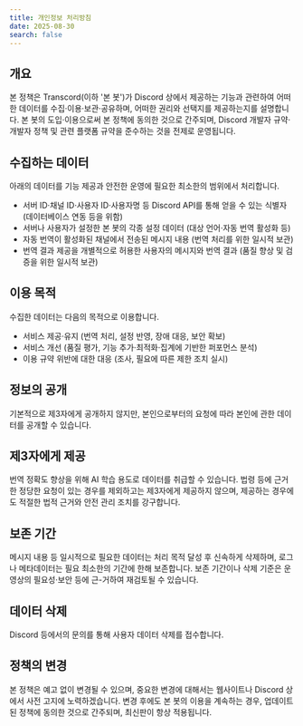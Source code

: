 ```yaml
---
title: 개인정보 처리방침
date: 2025-08-30
search: false
---
```


## 개요
본 정책은 Transcord(이하 '본 봇')가 Discord 상에서 제공하는 기능과 관련하여 어떠한 데이터를 수집·이용·보관·공유하며, 어떠한 권리와 선택지를 제공하는지를 설명합니다.
본 봇의 도입·이용으로써 본 정책에 동의한 것으로 간주되며, Discord 개발자 규약·개발자 정책 및 관련 플랫폼 규약을 준수하는 것을 전제로 운영됩니다.

## 수집하는 데이터
아래의 데이터를 기능 제공과 안전한 운영에 필요한 최소한의 범위에서 처리합니다.
- 서버 ID·채널 ID·사용자 ID·사용자명 등 Discord API를 통해 얻을 수 있는 식별자 (데이터베이스 연동 등을 위함)
- 서버나 사용자가 설정한 본 봇의 각종 설정 데이터 (대상 언어·자동 번역 활성화 등)
- 자동 번역이 활성화된 채널에서 전송된 메시지 내용 (번역 처리를 위한 일시적 보관)
- 번역 결과 제공을 개별적으로 허용한 사용자의 메시지와 번역 결과 (품질 향상 및 검증을 위한 일시적 보관)

## 이용 목적
수집한 데이터는 다음의 목적으로 이용합니다.
- 서비스 제공·유지 (번역 처리, 설정 반영, 장애 대응, 보안 확보)
- 서비스 개선 (품질 평가, 기능 추가·최적화·집계에 기반한 퍼포먼스 분석)
- 이용 규약 위반에 대한 대응 (조사, 필요에 따른 제한 조치 실시)

## 정보의 공개
기본적으로 제3자에게 공개하지 않지만, 본인으로부터의 요청에 따라 본인에 관한 데이터를 공개할 수 있습니다.

## 제3자에게 제공
번역 정확도 향상을 위해 AI 학습 용도로 데이터를 취급할 수 있습니다.
법령 등에 근거한 정당한 요청이 있는 경우를 제외하고는 제3자에게 제공하지 않으며, 제공하는 경우에도 적절한 법적 근거와 안전 관리 조치를 강구합니다.

## 보존 기간
메시지 내용 등 일시적으로 필요한 데이터는 처리 목적 달성 후 신속하게 삭제하며, 로그나 메타데이터는 필요 최소한의 기간에 한해 보존합니다.
보존 기간이나 삭제 기준은 운영상의 필요성·보안 등에 근-거하여 재검토될 수 있습니다.

## 데이터 삭제
Discord 등에서의 문의를 통해 사용자 데이터 삭제를 접수합니다.

## 정책의 변경
본 정책은 예고 없이 변경될 수 있으며, 중요한 변경에 대해서는 웹사이트나 Discord 상에서 사전 고지에 노력하겠습니다.
변경 후에도 본 봇의 이용을 계속하는 경우, 업데이트된 정책에 동의한 것으로 간주되며, 최신판이 항상 적용됩니다.